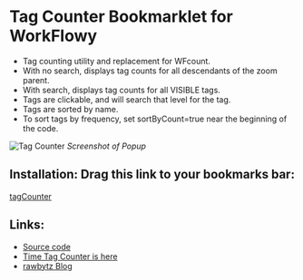 # Tag Counter Bookmarklet for WorkFlowy
- Tag counting utility and replacement for WFcount.
- With no search, displays tag counts for all descendants of the zoom parent.
- With search, displays tag counts for all VISIBLE tags.
- Tags are clickable, and will search that level for the tag.
- Tags are sorted by name.
- To sort tags by frequency, set sortByCount=true near the beginning of the code.

![Tag Counter](https://i.imgur.com/Bzpzyco.png)
*Screenshot of Popup*

## Installation: Drag this link to your bookmarks bar:

<!-- sortByCount=false,showCompleted=true -->
<a href="javascript:(function&#32;tagCounter_1_6(sortByCount=false,showCompleted=true){if(typeof&#32;sortByCount!==&quot;boolean&quot;)sortByCount=false;if(typeof&#32;showCompleted!==&quot;boolean&quot;)showCompleted=true;function&#32;toastMsg(str,sec,err){WF.showMessage(str.bold(),err);setTimeout(()=&gt;WF.hideMessage(),(sec||2)*1e3)}function&#32;applyToEachItem(functionToApply,parent){functionToApply(parent);for(let&#32;child&#32;of&#32;parent.getChildren()){applyToEachItem(functionToApply,child)}}function&#32;findMatchingItems(itemPredicate,parent){const&#32;matches=[];function&#32;addIfMatch(item){if(itemPredicate(item)){matches.push(item)}}applyToEachItem(addIfMatch,parent);return&#32;matches}function&#32;isVisibleSearchResult(item){const&#32;isVisible=WF.completedVisible()||!item.isWithinCompleted();return&#32;item.data.search_result&amp;&amp;isVisible}function&#32;getWfTagsList(item){const&#32;tagCounts=item.isMainDocumentRoot()?getRootDescendantTagCounts():item.getTagManager().descendantTagCounts;const&#32;tagsList=tagCounts?tagCounts.getTagList():[];return&#32;tagsList.sort((a,b)=&gt;a.tag.localeCompare(b.tag))}function&#32;getItemTags(item){return&#32;WF.getItemNameTags(item).concat(WF.getItemNoteTags(item)).map(t=&gt;t.tag.toLowerCase())}function&#32;getAllTags(items){const&#32;tags=[];items.forEach(item=&gt;{tags.push(...getItemTags(item))});return&#32;tags}function&#32;getVisibleTagsList(item){const&#32;visibleItems=findMatchingItems(isVisibleSearchResult,item),tags=getAllTags(visibleItems),uniqueTags=new&#32;Set(tags),tagList=[];uniqueTags.forEach(uTag=&gt;{let&#32;uCount=tags.filter(t=&gt;t===uTag).length;tagList.push({tag:uTag,count:uCount})});return&#32;tagList.sort((a,b)=&gt;a.tag.localeCompare(b.tag))}if(!WF.completedVisible()&amp;&amp;showCompleted)WF.toggleCompletedVisible();const&#32;current=WF.currentItem();const&#32;tagCounts=WF.currentSearchQuery()?getVisibleTagsList(current):getWfTagsList(current);if(tagCounts.length===0){return&#32;void&#32;toastMsg(&quot;No&#32;tags&#32;found.&quot;,2,true)}if(sortByCount)tagCounts.sort((a,b)=&gt;b.count-a.count);const&#32;url=`${current.getUrl()}${current.isMainDocumentRoot()?&quot;#&quot;:&quot;&quot;}`;const&#32;total=tagCounts.reduce((sum,t)=&gt;t.count+sum,0),padMax=total.toString().length,search=WF.currentSearchQuery()?WF.currentSearchQuery()+&quot;&#32;:&#32;&quot;:&quot;&quot;;tagPre=tagCounts.map(t=&gt;`${t.count.toString().padStart(padMax,&quot;&#32;&quot;)}\t&lt;a&#32;class=&quot;tagLinks&quot;&#32;href=&quot;${url}?q=${encodeURIComponent(t.tag)}&quot;&gt;${t.tag}&lt;/a&gt;`);WF.showAlertDialog(`&lt;pre&gt;&lt;br&gt;${tagPre.join('&lt;br&gt;')}&lt;br&gt;&lt;br&gt;&lt;b&gt;${total}\tTOTAL&lt;/b&gt;&lt;/pre&gt;`,search+current.getNameInPlainText());setTimeout((function(){const&#32;tagLinks=document.getElementsByClassName(&quot;tagLinks&quot;);for(let&#32;tagLink&#32;of&#32;tagLinks){tagLink.addEventListener('click',(function(){WF.hideDialog()}),false)}}),100)})();">tagCounter</a>


## Links:
- [Source code](https://github.com/rawbytz/tag-counter/blob/master/tagCounter.js)
- [Time Tag Counter is here](https://rawbytz.github.io/time-tag-counter/)
- [rawbytz Blog](https://rawbytz.wordpress.com)

